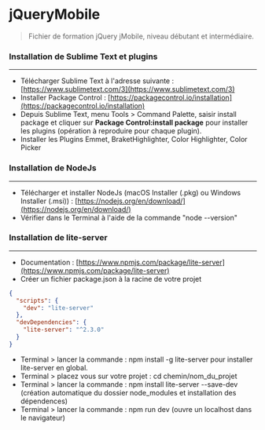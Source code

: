 # jQueryMobile

> Fichier de formation jQuery jMobile, niveau débutant et intermédiaire.


### Installation de Sublime Text et plugins
--------

-   Télécharger Sublime  Text à l'adresse suivante : [https://www.sublimetext.com/3](https://www.sublimetext.com/3)
-   Installer Package Control : [https://packagecontrol.io/installation](https://packagecontrol.io/installation)
-   Depuis Sublime Text, menu Tools > Command Palette, saisir install package et cliquer sur **Package Control:install package** pour installer les plugins (opération à reproduire pour chaque plugin).
-   Installer les Plugins Emmet, BraketHighlighter, Color Highlighter, Color Picker

### Installation de NodeJs
--------

- Télécharger et installer NodeJs (macOS Installer (.pkg) ou Windows Installer (.msi)) : [https://nodejs.org/en/download/](https://nodejs.org/en/download/)
- Vérifier dans le Terminal à l'aide de la commande "node --version"

### Installation de lite-server
--------

- Documentation : [https://www.npmjs.com/package/lite-server](https://www.npmjs.com/package/lite-server)
- Créer un fichier package.json à la racine de votre projet
```json
{
  "scripts": {
    "dev": "lite-server"
  },
  "devDependencies": {
    "lite-server": "^2.3.0"
  }
}
```
- Terminal > lancer la commande : npm install -g lite-server pour installer lite-server en global.
- Terminal > placez vous sur votre projet : cd chemin/nom_du_projet
- Terminal > lancer la commande : npm install lite-server --save-dev (création automatique du dossier node_modules et installation des dépendences)
- Terminal > lancer la commande : npm run dev (ouvre un localhost dans le navigateur)



